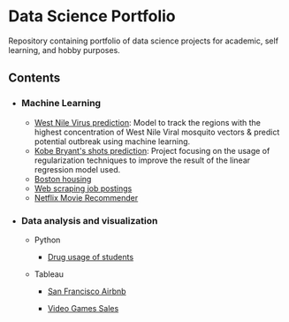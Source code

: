 # Data Science Portfolio
Repository containing portfolio of data science projects for academic, self learning, and hobby purposes.


## Contents 

- ### Machine Learning

   - [West Nile Virus prediction](https://github.com/sarahtansj/Tinkering/tree/master/West_Nile): Model to track the regions with the highest concentration of West Nile Viral mosquito vectors & predict potential outbreak using machine learning.
   - [Kobe Bryant's shots prediction](https://github.com/sarahtansj/Tinkering/blob/master/Kobe/kobe_final.ipynb): Project focusing on the usage of regularization techniques to improve the result of the linear regression model used.
   - [Boston housing](https://github.com/sarahtansj/DSI---Projects/blob/master/Project%203/project-03%20-%20Sarah.ipynb) 
   - [Web scraping job postings](https://github.com/sarahtansj/DSI---Projects/tree/master/Project%204)
   - [Netflix Movie Recommender](https://github.com/sarahtansj/Capstone) 



- ### Data analysis and visualization
   - Python
      - [Drug usage of students](https://github.com/sarahtansj/DSI---Projects/blob/master/Project%202/DSI%20-%20Project%202.ipynb)
   
   
   - Tableau
      - [San Francisco Airbnb](https://public.tableau.com/profile/sarahztan#!/vizhome/SanFranciscoAirbnb/Airbnblistings)

      - [Video Games Sales](https://public.tableau.com/profile/sarahztan#!/vizhome/Videogamesindustry/VIDEOGAMES?publish=yes)


